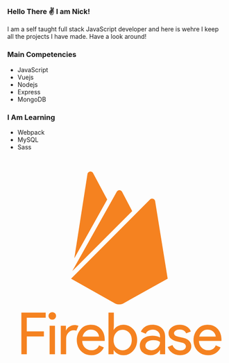 ### Hello There :v: I am Nick!

I am a self taught full stack JavaScript developer and here is wehre I keep all the projects I have made.  Have a look around!

### Main Competencies
- JavaScript
- Vuejs
- Nodejs
- Express
- MongoDB

### I Am Learning
- Webpack
- MySQL
- Sass

<?xml version="1.0" encoding="utf-8"?>
<svg version="1.1" xmlns="http://www.w3.org/2000/svg" xmlns:xlink="http://www.w3.org/1999/xlink"
	 viewBox="0 0 128 128">
<g>
	<path fill="#f58220" d="M11.4,115.62H8.25V91.22h14.25v3.01H11.4v8.02h10.04v2.93H11.42v10.44H11.4z"/>
	<path fill="#f58220" d="M27.92,94.74c-0.43,0.43-0.96,0.64-1.57,0.64c-0.61,0-1.15-0.21-1.57-0.64c-0.43-0.43-0.64-0.96-0.64-1.57
		s0.21-1.15,0.64-1.57c0.43-0.43,0.96-0.64,1.57-0.64c0.61,0,1.15,0.21,1.57,0.64s0.64,0.96,0.64,1.57S28.34,94.28,27.92,94.74z
		 M27.92,115.62h-3.14V98.92h3.14V115.62z"/>
	<path fill="#f58220" d="M34.47,115.62h-3.14V98.92h3.01v2.72h0.13c0.32-0.91,0.96-1.65,1.97-2.24c0.99-0.59,1.95-0.88,2.88-0.88
		s1.71,0.13,2.34,0.4l-1.2,2.93c-0.4-0.16-0.96-0.24-1.68-0.24c-1.15,0-2.13,0.45-3.01,1.36c-0.88,0.91-1.31,2.08-1.31,3.52
		V115.62z"/>
	<path fill="#f58220" d="M49.23,116.18c-2.53,0-4.58-0.85-6.15-2.53s-2.37-3.81-2.37-6.37c0-2.42,0.77-4.53,2.29-6.29
		c1.55-1.76,3.49-2.64,5.89-2.64c2.48,0,4.45,0.8,5.94,2.42c1.49,1.63,2.24,3.78,2.24,6.47l-0.03,0.59H43.85
		c0.08,1.68,0.67,3.01,1.68,4c1.04,0.99,2.24,1.47,3.62,1.47c2.24,0,3.78-0.96,4.58-2.88l2.8,1.17c-0.53,1.31-1.44,2.37-2.69,3.25
		C52.59,115.73,51.04,116.18,49.23,116.18z M53.74,105.26c-0.08-0.96-0.51-1.87-1.31-2.72c-0.8-0.85-2-1.31-3.6-1.31
		c-1.17,0-2.16,0.37-3.01,1.09c-0.85,0.72-1.44,1.71-1.76,2.93L53.74,105.26L53.74,105.26z"/>
	<path fill="#f58220" d="M68.1,116.18c-1.28,0-2.42-0.27-3.44-0.83c-1.01-0.53-1.76-1.23-2.26-2.05h-0.13v2.32h-3.01V91.22h3.14v7.7
		l-0.13,2.32h0.13c0.51-0.83,1.25-1.49,2.26-2.05c1.01-0.53,2.16-0.83,3.44-0.83c2.16,0,4.02,0.85,5.6,2.56
		c1.57,1.71,2.34,3.81,2.34,6.34s-0.77,4.64-2.34,6.34C72.12,115.33,70.26,116.18,68.1,116.18z M67.56,113.31
		c1.47,0,2.72-0.56,3.76-1.65c1.04-1.09,1.57-2.56,1.57-4.37s-0.53-3.28-1.57-4.37c-1.04-1.09-2.29-1.65-3.76-1.65
		s-2.74,0.53-3.76,1.63c-1.01,1.09-1.55,2.56-1.55,4.4c0,1.84,0.51,3.3,1.55,4.4C64.85,112.77,66.1,113.31,67.56,113.31z"/>
	<path fill="#f58220" d="M83.84,116.18c-1.79,0-3.25-0.51-4.45-1.55c-1.2-1.01-1.79-2.37-1.79-4.05c0-1.81,0.69-3.25,2.1-4.29
		c1.41-1.04,3.14-1.55,5.22-1.55c1.84,0,3.36,0.35,4.53,1.01v-0.48c0-1.23-0.43-2.21-1.25-2.96c-0.85-0.75-1.87-1.12-3.09-1.12
		c-0.91,0-1.73,0.21-2.48,0.64c-0.75,0.43-1.25,1.01-1.52,1.79l-2.88-1.23c0.4-1.01,1.15-1.92,2.29-2.77
		c1.15-0.85,2.64-1.28,4.5-1.28c2.13,0,3.92,0.61,5.33,1.87c1.41,1.25,2.1,3.01,2.1,5.28v10.12h-3.01v-2.32h-0.13
		C88.08,115.22,86.24,116.18,83.84,116.18z M84.35,113.31c1.31,0,2.48-0.48,3.52-1.44c1.07-0.96,1.6-2.1,1.6-3.44
		c-0.88-0.72-2.21-1.09-4-1.09c-1.52,0-2.66,0.32-3.44,0.99c-0.77,0.67-1.17,1.44-1.17,2.32c0,0.83,0.35,1.47,1.07,1.95
		C82.64,113.07,83.44,113.31,84.35,113.31z"/>
	<path fill="#f58220" d="M101.19,116.18c-1.87,0-3.41-0.45-4.61-1.36c-1.23-0.91-2.1-2.05-2.66-3.41l2.8-1.17
		c0.88,2.1,2.4,3.14,4.53,3.14c0.99,0,1.79-0.21,2.4-0.64c0.61-0.43,0.93-1.01,0.93-1.71c0-1.09-0.77-1.84-2.29-2.21L98.9,108
		c-1.07-0.27-2.08-0.8-3.04-1.55c-0.96-0.77-1.44-1.79-1.44-3.09c0-1.47,0.67-2.66,1.97-3.6c1.31-0.93,2.85-1.39,4.66-1.39
		c1.47,0,2.8,0.35,3.94,1.01c1.17,0.67,2,1.63,2.48,2.88l-2.72,1.12c-0.61-1.47-1.89-2.21-3.81-2.21c-0.93,0-1.71,0.19-2.34,0.59
		c-0.64,0.4-0.96,0.91-0.96,1.57c0,0.96,0.75,1.6,2.21,1.95l3.3,0.77c1.57,0.37,2.72,0.99,3.49,1.87
		c0.75,0.88,1.12,1.89,1.12,3.01c0,1.49-0.61,2.74-1.84,3.76C104.71,115.7,103.13,116.18,101.19,116.18z"/>
	<path fill="#f58220" d="M117.58,116.18c-2.53,0-4.58-0.85-6.15-2.53c-1.57-1.68-2.37-3.81-2.37-6.37c0-2.42,0.77-4.53,2.29-6.29
		c1.55-1.76,3.49-2.64,5.89-2.64c2.48,0,4.45,0.8,5.94,2.42c1.49,1.63,2.24,3.78,2.24,6.47l-0.03,0.59h-13.19
		c0.08,1.68,0.67,3.01,1.68,4c1.04,0.99,2.24,1.47,3.62,1.47c2.24,0,3.78-0.96,4.58-2.88l2.8,1.17c-0.53,1.31-1.44,2.37-2.69,3.25
		C120.93,115.73,119.39,116.18,117.58,116.18z M122.08,105.26c-0.08-0.96-0.51-1.87-1.31-2.72c-0.8-0.85-2-1.31-3.6-1.31
		c-1.17,0-2.16,0.37-3.01,1.09c-0.85,0.72-1.44,1.71-1.76,2.93L122.08,105.26L122.08,105.26z"/>
	<path fill="#f58220" d="M39.25,59.42l7.69-49.28c0.27-1.68,2.52-2.08,3.31-0.57l8.26,15.47L39.25,59.42z M93.92,71.39
		l-7.34-45.39c-0.22-1.41-1.99-1.99-3.01-0.97L37.35,71.39l25.59,14.36c1.59,0.88,3.58,0.88,5.17,0L93.92,71.39z M73.14,31.8
		l-5.92-11.27c-0.66-1.28-2.47-1.28-3.14,0l-26.03,46.4L73.14,31.8z"/>
</g>
</svg>
